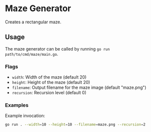# Maze Generator

Creates a rectangular maze.

## Usage

The maze generator can be called by running `go run path/to/cmd/maze/main.go`.

### Flags

- `width`: Width of the maze (default 20)
- `height`: Height of the maze (default 20)
- `filename`: Output filename for the maze image (default "maze.png")
- `recursion`: Recursion level (default 0)

### Examples

Example invocation:

```sh
go run . --width=10 --height=10 --filename=maze.png --recursion=2
```